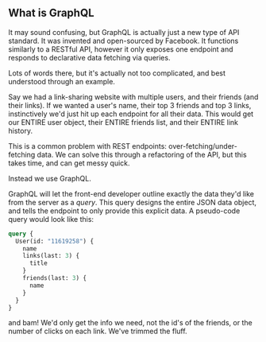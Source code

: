 ## What is GraphQL

It may sound confusing, but GraphQL is actually just a new type of API standard. It was invented and open-sourced by Facebook. It functions similarly to a RESTful API, however it only exposes one endpoint and responds to declarative data fetching via queries.

Lots of words there, but it's actually not too complicated, and best understood through an example.

Say we had a link-sharing website with multiple users, and their friends (and their links). If we wanted a user's name, their top 3 friends and top 3 links, instinctively we'd just hit up each endpoint for all their data. This would get our ENTIRE user object, their ENTIRE friends list, and their ENTIRE link history.

This is a common problem with REST endpoints: over-fetching/under-fetching data. We can solve this through a refactoring of the API, but this takes time, and can get messy quick.

Instead we use GraphQL.

GraphQL will let the front-end developer outline exactly the data they'd like from the server as a _query_. This query designs the entire JSON data object, and tells the endpoint to only provide this explicit data. A pseudo-code query would look like this:

```graphql
query {
  User(id: "11619258") {
    name
    links(last: 3) {
      title
    }
    friends(last: 3) {
      name
    }
  }
}
```

and bam! We'd only get the info we need, not the id's of the friends, or the number of clicks on each link. We've trimmed the fluff.
